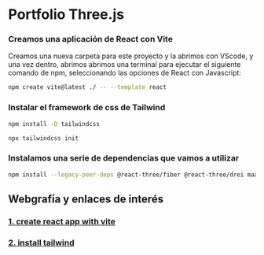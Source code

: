 # Portfolio Three.js

### Creamos una aplicación de React con Vite

Creamos una nueva carpeta para este proyecto y la abrimos con VScode, y una vez dentro, abrimos abrimos una terminal para ejecutar el siguiente comando de npm, seleccionando las opciones de React con Javascript:

```bash
npm create vite@latest ./ -- --template react
```

### Instalar el framework de css de Tailwind

```bash
npm install -D tailwindcss
```

```bash
npx tailwindcss init
```

### Instalamos una serie de dependencias que vamos a utilizar

```bash
npm install --legacy-peer-deps @react-three/fiber @react-three/drei maath react-tilt react-vertical-timeline-component @emailjs/browser framer-motion react-router-dom
```



## Webgrafía y enlaces de interés

### [1. create react app with vite](https://vitejs.dev/guide/)

### [2. install tailwind](https://tailwindcss.com/docs/installation)